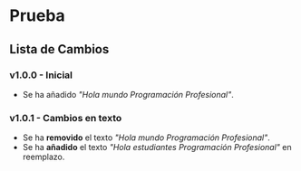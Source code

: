 # Prueba
## Lista de Cambios
### v1.0.0 - Inicial
- Se ha añadido *"Hola mundo Programación Profesional"*.
### v1.0.1 - Cambios en texto
- Se ha **removido** el texto *"Hola mundo Programación Profesional"*.
- Se ha **añadido** el texto *"Hola estudiantes Programación Profesional"* en reemplazo.

